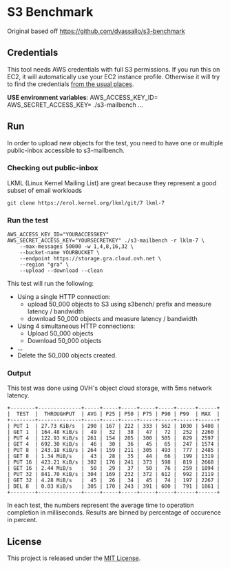 # S3 Benchmark

Original based off https://github.com/dvassallo/s3-benchmark

## Credentials

This tool needs AWS credentials with full S3 permissions. If you run this on EC2, it will automatically use your EC2 instance profile. Otherwise it will try to find the credentials [from the usual places](https://aws.amazon.com/blogs/security/a-new-and-standardized-way-to-manage-credentials-in-the-aws-sdks/).

**USE environment variables**: AWS_ACCESS_KEY_ID= AWS_SECRET_ACCESS_KEY= ./s3-mailbench ...

## Run

In order to upload new objects for the test, you need to have one or multiple public-inbox
accessible to s3-mailbench.

### Checking out public-inbox

LKML (Linux Kernel Mailing List) are great because they represent a good subset of email
workloads
```
git clone https://erol.kernel.org/lkml/git/7 lkml-7 
```

### Run the test
```
AWS_ACCESS_KEY_ID="YOURACCESSKEY" AWS_SECRET_ACCESS_KEY="YOURSECRETKEY" ./s3-mailbench -r lklm-7 \
	--max-messages 50000 -w 1,4,8,16,32 \
	--bucket-name YOURBUCKET \
	--endpoint https://storage.gra.cloud.ovh.net \
	--region "gra" \
	--upload --download --clean
```
This test will run the following:
  - Using a single HTTP connection:
  	- upload 50_000 objects to S3 using s3bench/ prefix and measure latency / bandwidth
  	- download 50_000 objects and measure latency / bandwidth
  - Using 4 simultaneous HTTP connections:
    - Upload 50_000 objects
    - Download 50_000 objects
  - ...
  - Delete the 50_000 objects created.


### Output
This test was done using OVH's object cloud storage, with 5ms network latency.

```
+--------+--------------+-----+-----+-----+-----+-----+------+------+
|  TEST  |  THROUGHPUT  | AVG | P25 | P50 | P75 | P90 | P99  | MAX  |
+--------+--------------+-----+-----+-----+-----+-----+------+------+
| PUT 1  | 27.73 KiB/s  | 290 | 167 | 222 | 333 | 562 | 1030 | 5408 |
| GET 1  | 164.48 KiB/s |  49 |  32 |  38 |  47 |  72 |  252 | 2260 |
| PUT 4  | 122.93 KiB/s | 261 | 154 | 205 | 300 | 505 |  829 | 2597 |
| GET 4  | 692.30 KiB/s |  46 |  30 |  36 |  45 |  65 |  247 | 1574 |
| PUT 8  | 243.18 KiB/s | 264 | 159 | 211 | 305 | 493 |  777 | 2485 |
| GET 8  | 1.34 MiB/s   |  43 |  28 |  35 |  44 |  66 |  199 | 1319 |
| PUT 16 | 423.21 KiB/s | 302 | 176 | 241 | 373 | 598 |  819 | 2668 |
| GET 16 | 2.44 MiB/s   |  50 |  29 |  37 |  50 |  76 |  259 | 1894 |
| PUT 32 | 841.70 KiB/s | 304 | 169 | 232 | 372 | 612 |  992 | 2119 |
| GET 32 | 4.28 MiB/s   |  45 |  26 |  34 |  45 |  74 |  197 | 2267 |
| DEL 8  | 0.03 KiB/s   | 305 | 170 | 243 | 391 | 600 |  791 | 1861 |
+--------+--------------+-----+-----+-----+-----+-----+------+------+
```

In each test, the numbers represent the average time to operation completion
in milliseconds. Results are binned by percentage of occurence in percent.


## License

This project is released under the [MIT License](LICENSE).
